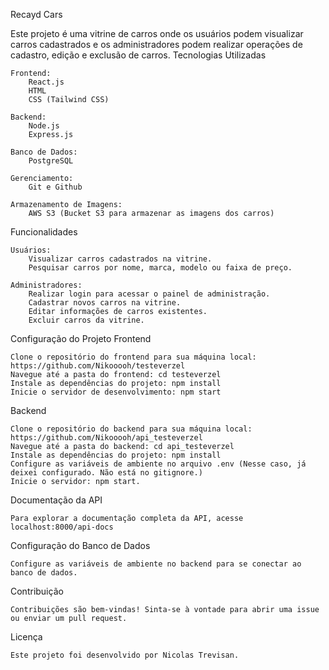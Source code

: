 Recayd Cars

Este projeto é uma vitrine de carros onde os usuários podem visualizar carros cadastrados e os administradores podem realizar operações de cadastro, edição e exclusão de carros.
Tecnologias Utilizadas

    Frontend:
        React.js
        HTML
        CSS (Tailwind CSS)

    Backend:
        Node.js
        Express.js

    Banco de Dados:
        PostgreSQL

    Gerenciamento:
        Git e Github

    Armazenamento de Imagens:
        AWS S3 (Bucket S3 para armazenar as imagens dos carros)

Funcionalidades

    Usuários:
        Visualizar carros cadastrados na vitrine.
        Pesquisar carros por nome, marca, modelo ou faixa de preço.

    Administradores:
        Realizar login para acessar o painel de administração.
        Cadastrar novos carros na vitrine.
        Editar informações de carros existentes.
        Excluir carros da vitrine.

Configuração do Projeto
Frontend

    Clone o repositório do frontend para sua máquina local: https://github.com/Nikooooh/testeverzel
    Navegue até a pasta do frontend: cd testeverzel
    Instale as dependências do projeto: npm install
    Inicie o servidor de desenvolvimento: npm start

Backend

    Clone o repositório do backend para sua máquina local: https://github.com/Nikooooh/api_testeverzel
    Navegue até a pasta do backend: cd api_testeverzel
    Instale as dependências do projeto: npm install
    Configure as variáveis de ambiente no arquivo .env (Nesse caso, já deixei configurado. Não está no gitignore.)
    Inicie o servidor: npm start.

Documentação da API

    Para explorar a documentação completa da API, acesse localhost:8000/api-docs

Configuração do Banco de Dados

    Configure as variáveis de ambiente no backend para se conectar ao banco de dados.

Contribuição

    Contribuições são bem-vindas! Sinta-se à vontade para abrir uma issue ou enviar um pull request.

Licença

    Este projeto foi desenvolvido por Nicolas Trevisan.
